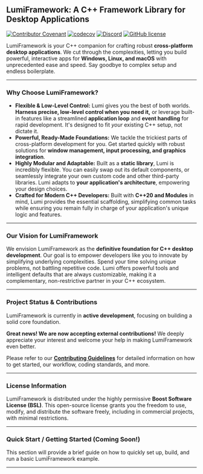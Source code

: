 ## LumiFramework: A C++ Framework Library for Desktop Applications

[![Contributor Covenant](https://img.shields.io/badge/Contributor%20Covenant-2.1-4baaaa.svg)](CODE_OF_CONDUCT.md)
[![codecov](https://codecov.io/gh/TheMonHub/LumiFramework/graph/badge.svg?token=2YN92BA4JE)](https://codecov.io/gh/TheMonHub/LumiFramework)
[![Discord](https://img.shields.io/discord/1386311411705315368?label=Discord)](https://discord.gg/2jJaC3yFEH)
[![GitHub license](https://img.shields.io/github/license/TheMonHub/LumiFramework.svg)](LICENSE)
<!-- Add a build status badge here once your CI is set up to report it! Example: -->
<!-- [![Build Status](https://github.com/TheMonHub/LumiFramework/workflows/CI/badge.svg)](https://github.com/TheMonHub/LumiFramework/actions) -->

LumiFramework is your C++ companion for crafting robust **cross-platform desktop applications**. We cut through the complexities, letting you build powerful, interactive apps for **Windows, Linux, and macOS** with unprecedented ease and speed. Say goodbye to complex setup and endless boilerplate.

---

### Why Choose LumiFramework?

* **Flexible & Low-Level Control:** Lumi gives you the best of both worlds. **Harness precise, low-level control when you need it,** or leverage built-in features like a streamlined **application loop** and **event handling** for rapid development. It's designed to fit *your* existing C++ setup, not dictate it.
* **Powerful, Ready-Made Foundations:** We tackle the trickiest parts of cross-platform development for you. Get started quickly with robust solutions for **window management, input processing, and graphics integration**.
* **Highly Modular and Adaptable:** Built as a **static library**, Lumi is incredibly flexible. You can easily swap out its default components, or seamlessly integrate your own custom code and other third-party libraries. Lumi adapts to **your application's architecture**, empowering your design choices.
* **Crafted for Modern C++ Developers:** Built with **C++20 and Modules** in mind, Lumi provides the essential scaffolding, simplifying common tasks while ensuring you remain fully in charge of your application's unique logic and features.

---

### Our Vision for LumiFramework

We envision LumiFramework as the **definitive foundation for C++ desktop development**. Our goal is to empower developers like you to innovate by simplifying underlying complexities. Spend your time solving unique problems, not battling repetitive code. Lumi offers powerful tools and intelligent defaults that are always customizable, making it a complementary, non-restrictive partner in your C++ ecosystem.

---

### Project Status & Contributions

LumiFramework is currently in **active development**, focusing on building a solid core foundation.

**Great news! We are now accepting external contributions!** We deeply appreciate your interest and welcome your help in making LumiFramework even better.

Please refer to our **[Contributing Guidelines](CONTRIBUTING.md)** for detailed information on how to get started, our workflow, coding standards, and more.

---

### License Information

LumiFramework is distributed under the highly permissive **Boost Software License (BSL)**. This open-source license grants you the freedom to use, modify, and distribute the software freely, including in commercial projects, with minimal restrictions.

---

### Quick Start / Getting Started (Coming Soon!)

This section will provide a brief guide on how to quickly set up, build, and run a basic LumiFramework example.

---